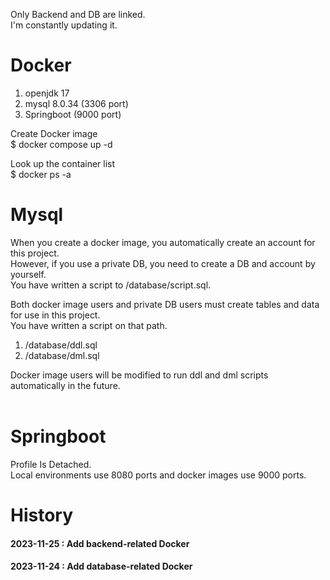 Only Backend and DB are linked.<br>
I'm constantly updating it.<br>

# Docker
1. openjdk 17<br>
2. mysql 8.0.34 (3306 port)<br>
3. Springboot (9000 port)<br>

Create Docker image<br>
$ docker compose up -d<br>

Look up the container list<br>
$ docker ps -a

# Mysql
When you create a docker image, you automatically create an account for this project.<br>
However, if you use a private DB, you need to create a DB and account by yourself.<br>
You have written a script to /database/script.sql.<br>

Both docker image users and private DB users must create tables and data for use in this project.<br>
You have written a script on that path.<br>
1. /database/ddl.sql
2. /database/dml.sql<br>

Docker image users will be modified to run ddl and dml scripts automatically in the future.   
<br>

# Springboot
Profile Is Detached.<br>
Local environments use 8080 ports and docker images use 9000 ports.
<br>

# History 

####  2023-11-25 : Add backend-related Docker

####  2023-11-24 : Add database-related Docker